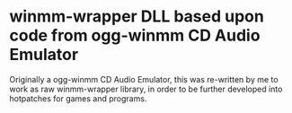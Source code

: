 # winmm-wrapper DLL based upon code from ogg-winmm CD Audio Emulator

Originally a ogg-winmm CD Audio Emulator, this was re-written by me to work as raw winmm-wrapper library, in order to be further developed into hotpatches for games and programs.
